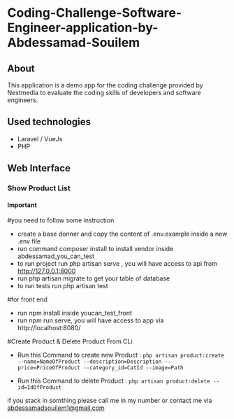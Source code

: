 # Coding-Challenge-Software-Engineer-application-by-Abdessamad-Souilem

## About

This application is a demo app for the coding challenge provided by Nextmedia to evaluate the coding skills of developers and software engineers.

## Used technologies
- Laravel  / VueJs 
- PHP 

## Web Interface
### Show Product List
#### Important
#you need to follow some instruction 
- create a base donner and copy the content of .env.example inside a new .env file 
- run command composer install to install vendor inside abdessamad_you_can_test
- to run project run php artisan serve , you will have access to api from http://127.0.0.1:8000
- run php artisan migrate to get your table of database 
- to run tests run php artisan test

#for front end 
- run npm install inside youcan_test_front
- run npm run serve,  you will have access to app via http://localhost:8080/


#Create Product & Delete Product From CLi

- Run this Command to create new Product :
`php artisan product:create --name=NameOfProduct --description=Description --price=PriceOfProduct --category_id=CatId --image=Path`

- Run this Command to delete Product :
`php artisan product:delete --id=IdOfProduct`


if you stack in somthing please call me in my number or contact me via abdessamadsouilem1@gmail.com


